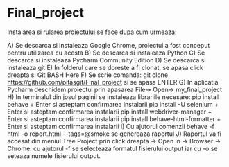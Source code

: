 # Final_project
Instalarea si rularea proiectului se face dupa cum urmeaza:

A) Se descarca si instaleaza Google Chrome, proiectul a fost conceput pentru utilizarea cu acesta
B) Se descarca si instaleaza Python
C) Se descarca si instaleaza Pycharm Community Edition
D) Se descarca si instaleaza git
E) In folderul care se doreste a fi clonat, se apasa click dreapta si Git BASH Here
F) Se scrie comanda: git clone https://github.com/pitasgit/Final_project si se apasa ENTER
G) In aplicatia Pycharm deschidem proiectul prin apasarea File-> Open-> my_final_project
H) In terminalul din josul paginii se instaleaza librariile necesare:
	pip install behave + Enter si asteptam confirmarea instalarii
	pip install -U selenium + Enter si asteptam confirmarea instalarii
	pip install webdriver-manager + Enter si asteptam confirmarea instalarii
	pip install behave-html-formatter + Enter si asteptam confirmarea instalarii
I) Cu ajutorul comenzii behave -f html -o report.html --tags=@smoke se genereaza raportul 
J) Raportul va fi accesat din meniul Tree Project prin click dreapta -> Open in -> Browser -> Chrome. 
cu ajutorul -f se selecteaza formatul fisierului output iar cu -o se seteaza numele fisierului output.
